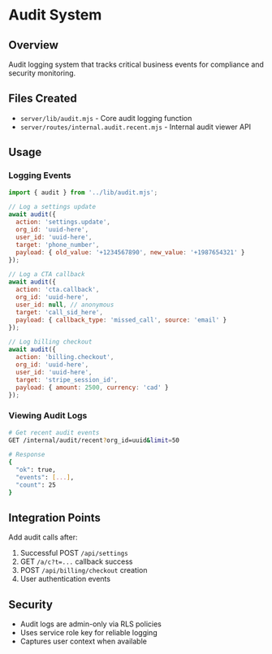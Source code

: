 # Audit System

## Overview
Audit logging system that tracks critical business events for compliance and security monitoring.

## Files Created
- `server/lib/audit.mjs` - Core audit logging function
- `server/routes/internal.audit.recent.mjs` - Internal audit viewer API

## Usage

### Logging Events
```javascript
import { audit } from '../lib/audit.mjs';

// Log a settings update
await audit({
  action: 'settings.update',
  org_id: 'uuid-here',
  user_id: 'uuid-here', 
  target: 'phone_number',
  payload: { old_value: '+1234567890', new_value: '+1987654321' }
});

// Log a CTA callback
await audit({
  action: 'cta.callback',
  org_id: 'uuid-here',
  user_id: null, // anonymous
  target: 'call_sid_here',
  payload: { callback_type: 'missed_call', source: 'email' }
});

// Log billing checkout
await audit({
  action: 'billing.checkout',
  org_id: 'uuid-here',
  user_id: 'uuid-here',
  target: 'stripe_session_id',
  payload: { amount: 2500, currency: 'cad' }
});
```

### Viewing Audit Logs
```bash
# Get recent audit events
GET /internal/audit/recent?org_id=uuid&limit=50

# Response
{
  "ok": true,
  "events": [...],
  "count": 25
}
```

## Integration Points
Add audit calls after:
1. Successful POST `/api/settings`
2. GET `/a/c?t=...` callback success  
3. POST `/api/billing/checkout` creation
4. User authentication events

## Security
- Audit logs are admin-only via RLS policies
- Uses service role key for reliable logging
- Captures user context when available